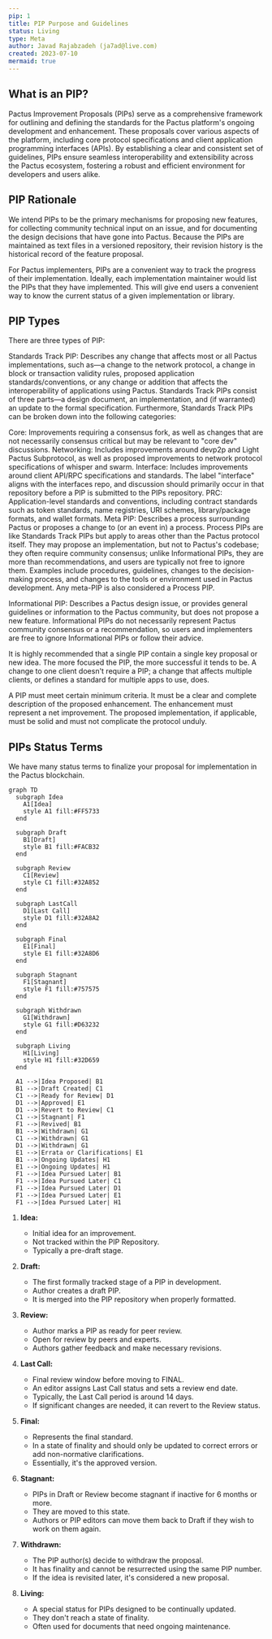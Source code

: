 ```yaml
---
pip: 1
title: PIP Purpose and Guidelines
status: Living
type: Meta
author: Javad Rajabzadeh (ja7ad@live.com)
created: 2023-07-10
mermaid: true
---
```


## What is an PIP?
Pactus Improvement Proposals (PIPs) serve as a comprehensive framework for outlining and defining the standards 
for the Pactus platform's ongoing development and enhancement. These proposals cover various aspects of the platform, 
including core protocol specifications and client application programming interfaces (APIs). By establishing a clear 
and consistent set of guidelines, PIPs ensure seamless interoperability and extensibility across the Pactus ecosystem, 
fostering a robust and efficient environment for developers and users alike.

## PIP Rationale
We intend PIPs to be the primary mechanisms for proposing new features, for collecting community technical input on an issue, and for documenting the design decisions that have gone into Pactus. Because the PIPs are maintained as text files in a versioned repository, their revision history is the historical record of the feature proposal.

For Pactus implementers, PIPs are a convenient way to track the progress of their implementation. Ideally, each implementation maintainer would list the PIPs that they have implemented. This will give end users a convenient way to know the current status of a given implementation or library.

## PIP Types
There are three types of PIP:

Standards Track PIP: Describes any change that affects most or all Pactus implementations, such as—a change to the network protocol, a change in block or transaction validity rules, proposed application standards/conventions, or any change or addition that affects the interoperability of applications using Pactus. Standards Track PIPs consist of three parts—a design document, an implementation, and (if warranted) an update to the formal specification. Furthermore, Standards Track PIPs can be broken down into the following categories:

Core: Improvements requiring a consensus fork, as well as changes that are not necessarily consensus critical but may be relevant to "core dev" discussions.
Networking: Includes improvements around devp2p and Light Pactus Subprotocol, as well as proposed improvements to network protocol specifications of whisper and swarm.
Interface: Includes improvements around client API/RPC specifications and standards. The label "interface" aligns with the interfaces repo, and discussion should primarily occur in that repository before a PIP is submitted to the PIPs repository.
PRC: Application-level standards and conventions, including contract standards such as token standards, name registries, URI schemes, library/package formats, and wallet formats.
Meta PIP: Describes a process surrounding Pactus or proposes a change to (or an event in) a process. Process PIPs are like Standards Track PIPs but apply to areas other than the Pactus protocol itself. They may propose an implementation, but not to Pactus's codebase; they often require community consensus; unlike Informational PIPs, they are more than recommendations, and users are typically not free to ignore them. Examples include procedures, guidelines, changes to the decision-making process, and changes to the tools or environment used in Pactus development. Any meta-PIP is also considered a Process PIP.

Informational PIP: Describes a Pactus design issue, or provides general guidelines or information to the Pactus community, but does not propose a new feature. Informational PIPs do not necessarily represent Pactus community consensus or a recommendation, so users and implementers are free to ignore Informational PIPs or follow their advice.

It is highly recommended that a single PIP contain a single key proposal or new idea. The more focused the PIP, the more successful it tends to be. A change to one client doesn't require a PIP; a change that affects multiple clients, or defines a standard for multiple apps to use, does.

A PIP must meet certain minimum criteria. It must be a clear and complete description of the proposed enhancement. The enhancement must represent a net improvement. The proposed implementation, if applicable, must be solid and must not complicate the protocol unduly.

## PIPs Status Terms
We have many status terms to finalize your proposal for implementation in the Pactus blockchain.

```mermaid!
graph TD
  subgraph Idea
    A1[Idea]
    style A1 fill:#FF5733
  end

  subgraph Draft
    B1[Draft]
    style B1 fill:#FACB32
  end

  subgraph Review
    C1[Review]
    style C1 fill:#32A852
  end

  subgraph LastCall
    D1[Last Call]
    style D1 fill:#32A8A2
  end

  subgraph Final
    E1[Final]
    style E1 fill:#32A8D6
  end

  subgraph Stagnant
    F1[Stagnant]
    style F1 fill:#757575
  end

  subgraph Withdrawn
    G1[Withdrawn]
    style G1 fill:#D63232
  end

  subgraph Living
    H1[Living]
    style H1 fill:#32D659
  end

  A1 -->|Idea Proposed| B1
  B1 -->|Draft Created| C1
  C1 -->|Ready for Review| D1
  D1 -->|Approved| E1
  D1 -->|Revert to Review| C1
  C1 -->|Stagnant| F1
  F1 -->|Revived| B1
  B1 -->|Withdrawn| G1
  C1 -->|Withdrawn| G1
  D1 -->|Withdrawn| G1
  E1 -->|Errata or Clarifications| E1
  B1 -->|Ongoing Updates| H1
  E1 -->|Ongoing Updates| H1
  F1 -->|Idea Pursued Later| B1
  F1 -->|Idea Pursued Later| C1
  F1 -->|Idea Pursued Later| D1
  F1 -->|Idea Pursued Later| E1
  F1 -->|Idea Pursued Later| H1
```

1. **Idea:**  
   - Initial idea for an improvement.
   - Not tracked within the PIP Repository.
   - Typically a pre-draft stage.

2. **Draft:**  
   - The first formally tracked stage of a PIP in development.
   - Author creates a draft PIP.
   - It is merged into the PIP repository when properly formatted.

3. **Review:**  
   - Author marks a PIP as ready for peer review.
   - Open for review by peers and experts.
   - Authors gather feedback and make necessary revisions.

4. **Last Call:**  
   - Final review window before moving to FINAL.
   - An editor assigns Last Call status and sets a review end date.
   - Typically, the Last Call period is around 14 days.
   - If significant changes are needed, it can revert to the Review status.

5. **Final:**  
   - Represents the final standard.
   - In a state of finality and should only be updated to correct errors or add non-normative clarifications.
   - Essentially, it's the approved version.

6. **Stagnant:**  
   - PIPs in Draft or Review become stagnant if inactive for 6 months or more.
   - They are moved to this state.
   - Authors or PIP editors can move them back to Draft if they wish to work on them again.

7. **Withdrawn:**  
   - The PIP author(s) decide to withdraw the proposal.
   - It has finality and cannot be resurrected using the same PIP number.
   - If the idea is revisited later, it's considered a new proposal.

8. **Living:**  
   - A special status for PIPs designed to be continually updated.
   - They don't reach a state of finality.
   - Often used for documents that need ongoing maintenance.
